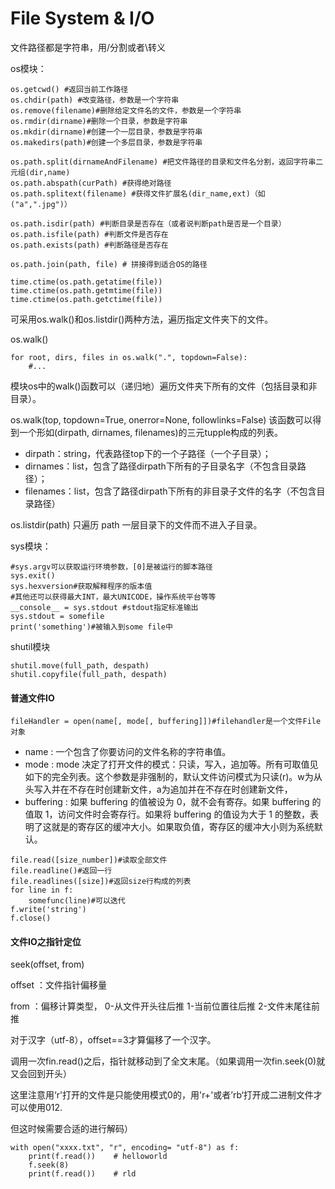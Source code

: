 # File System & I/O

文件路径都是字符串，用/分割或者\\转义

os模块：

```text
os.getcwd() #返回当前工作路径
os.chdir(path) #改变路径，参数是一个字符串
os.remove(filename)#删除给定文件名的文件，参数是一个字符串
os.rmdir(dirname)#删除一个目录，参数是字符串
os.mkdir(dirname)#创建一个一层目录，参数是字符串
os.makedirs(path)#创建一个多层目录，参数是字符串
​
os.path.split(dirnameAndFilename) #把文件路径的目录和文件名分割，返回字符串二元组(dir,name)
os.path.abspath(curPath) #获得绝对路径
os.path.splitext(filename) #获得文件扩展名(dir_name,ext)（如("a",".jpg")）
​
os.path.isdir(path) #判断目录是否存在（或者说判断path是否是一个目录）
os.path.isfile(path) #判断文件是否存在
os.path.exists(path) #判断路径是否存在
​
os.path.join(path, file) # 拼接得到适合OS的路径
​
time.ctime(os.path.getatime(file))
time.ctime(os.path.getmtime(file))
time.ctime(os.path.getctime(file))
```

可采用os.walk\(\)和os.listdir\(\)两种方法，遍历指定文件夹下的文件。

 os.walk\(\)

```text
for root, dirs, files in os.walk(".", topdown=False):
    #...
```

模块os中的walk\(\)函数可以（递归地）遍历文件夹下所有的文件（包括目录和非目录）。

os.walk\(top, topdown=True, onerror=None, followlinks=False\) 该函数可以得到一个形如\(dirpath, dirnames, filenames\)的三元tupple构成的列表。

* dirpath：string，代表路径top下的一个子路径（一个子目录）；
* dirnames：list，包含了路径dirpath下所有的子目录名字（不包含目录路径）；
* filenames：list，包含了路径dirpath下所有的非目录子文件的名字（不包含目录路径）

os.listdir\(path\) 只遍历 path 一层目录下的文件而不进入子目录。

sys模块：

```text
#sys.argv可以获取运行环境参数，[0]是被运行的脚本路径
sys.exit()
sys.hexversion#获取解释程序的版本值
#其他还可以获得最大INT，最大UNICODE，操作系统平台等等
__console__ = sys.stdout #stdout指定标准输出
sys.stdout = somefile
print('something')#被输入到some file中
```

shutil模块

```text
shutil.move(full_path, despath)
shutil.copyfile(full_path, despath)
```

#### 普通文件IO

```text
fileHandler = open(name[, mode[, buffering]])#filehandler是一个文件File对象
```

* name : 一个包含了你要访问的文件名称的字符串值。
* mode : mode 决定了打开文件的模式：只读，写入，追加等。所有可取值见如下的完全列表。这个参数是非强制的，默认文件访问模式为只读\(r\)。w为从头写入并在不存在时创建新文件，a为追加并在不存在时创建新文件，
* buffering : 如果 buffering 的值被设为 0，就不会有寄存。如果 buffering 的值取 1，访问文件时会寄存行。如果将 buffering 的值设为大于 1 的整数，表明了这就是的寄存区的缓冲大小。如果取负值，寄存区的缓冲大小则为系统默认。

```text
file.read([size_number])#读取全部文件
file.readline()#返回一行
file.readlines([size])#返回size行构成的列表
for line in f:
    somefunc(line)#可以迭代
f.write('string')
f.close()
```

#### 文件IO之指针定位

seek\(offset, from\)

offset ：文件指针偏移量

from ：偏移计算类型， 0-从文件开头往后推 1-当前位置往后推 2-文件末尾往前推

对于汉字（utf-8），offset==3才算偏移了一个汉字。

调用一次fin.read\(\)之后，指针就移动到了全文末尾。（如果调用一次fin.seek\(0\)就又会回到开头）

这里注意用‘r'打开的文件是只能使用模式0的，用'r+'或者’rb‘打开成二进制文件才可以使用012.

但这时候需要合适的进行解码）

```text
with open("xxxx.txt", "r", encoding= "utf-8") as f:
    print(f.read())    # helloworld
    f.seek(8)
    print(f.read())    # rld
```

